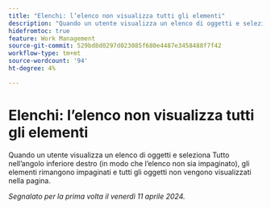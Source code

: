 ```yaml
---
title: "Elenchi: l’elenco non visualizza tutti gli elementi"
description: "Quando un utente visualizza un elenco di oggetti e seleziona Tutto nell’angolo in basso a destra (in modo che l’elenco non sia impaginato), gli elementi rimangono impaginati e tutti gli oggetti non vengono visualizzati nella pagina."
hidefromtoc: true
feature: Work Management
source-git-commit: 529bd8d0297d023085f680e4487e3458488f7f42
workflow-type: tm+mt
source-wordcount: '94'
ht-degree: 4%

---
```



# Elenchi: l’elenco non visualizza tutti gli elementi

Quando un utente visualizza un elenco di oggetti e seleziona Tutto nell’angolo inferiore destro (in modo che l’elenco non sia impaginato), gli elementi rimangono impaginati e tutti gli oggetti non vengono visualizzati nella pagina.

_Segnalato per la prima volta il venerdì 11 aprile 2024._


